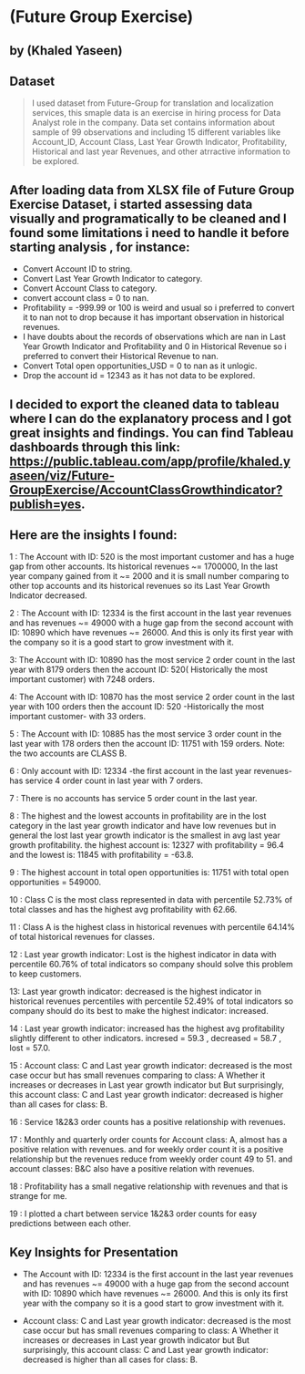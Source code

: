 # (Future Group Exercise)
## by (Khaled Yaseen)


## Dataset

> I used dataset from Future-Group for translation and localization services, this smaple data is an exercise in hiring process for Data Analyst role in the company. 
Data set contains information about sample of 99 observations and including 15 different variables like Account_ID, Account Class, Last Year Growth Indicator, Profitability, Historical and last year Revenues, and other atrractive information to be explored.


## After loading data from XLSX file of Future Group Exercise Dataset, i started assessing data visually and programatically to be cleaned and I found some limitations i need to handle it before starting analysis , for instance: 

- Convert Account ID to string.
- Convert Last Year Growth Indicator to category.
- Convert Account Class to category.
- convert account class = 0 to nan.
- Profitability = -999.99 or 100 is weird and usual so i preferred to convert it to nan not to drop because it has important observation in historical revenues.
- I have doubts about the records of observations which are nan in Last Year Growth Indicator and Profitability and 0 in Historical Revenue so i preferred to convert their Historical Revenue to nan.
- Convert Total open opportunities_USD = 0  to nan as it unlogic.
- Drop the account id = 12343 as it has not data to be explored.


## I decided to export the cleaned data to tableau where I can do the explanatory process and I got great insights and findings. You can find Tableau dashboards through this link: https://public.tableau.com/app/profile/khaled.yaseen/viz/Future-GroupExercise/AccountClassGrowthindicator?publish=yes. 
## Here are the insights I found:

 1 : The Account with ID: 520 is the most important customer and has a huge gap from other accounts. Its historical revenues ~= 1700000, In the last year company gained from it ~= 2000 and it is small number comparing to other top accounts and its historical revenues so its Last Year Growth Indicator decreased.

 2 : The Account with ID: 12334 is the first account in the last year revenues and has revenues ~= 49000 with a huge gap from the second account with ID: 10890 which have revenues ~= 26000. And this is only its first year with the company so it is a good start to grow investment with it.

 3: The Account with ID: 10890 has the most service 2 order count in the last year with 8179 orders then the account ID: 520( Historically the most important customer) with 7248 orders.

 4: The Account with ID: 10870 has the most service 2 order count in the last year with 100 orders then the account ID: 520 -Historically the most important customer- with 33 orders. 
 
 5 : The Account with ID: 10885 has the most service 3 order count in the last year with 178 orders then the account ID: 11751 with 159 orders. Note: the two accounts are CLASS B.

 6 : Only account with ID: 12334 -the first account in the last year revenues- has service 4 order count in last year with 7 orders.

 7 : There is no accounts has service 5 order count in the last year.

 8 : The highest and the lowest accounts in profitability are in the lost category in the last year growth indicator and have low revenues but in general the lost last year growth indicator is the smallest in avg last year growth profitability. the highest account is: 12327 with profitability = 96.4 and the lowest is: 11845 with profitability = -63.8.

 9 : The highest account in total open opportunities is: 11751 with total open opportunities = 549000.

 10 : Class C is the most class represented in data with percentile 52.73% of total classes and has the highest avg profitability with 62.66. 

 11 :  Class A is the highest class in historical revenues with percentile 64.14% of total historical revenues for classes.

 12 : Last year growth indicator: Lost is the highest indicator in data with percentile 60.76% of total indicators so company should solve this problem to keep customers.

 13: Last year growth indicator: decreased is the highest indicator in historical revenues percentiles with percentile 52.49% of total indicators so company should do its best to make the highest indicator: increased.

 14 : Last year growth indicator: increased has the highest avg profitability slightly different to other indicators. incresed = 59.3 , decreased = 58.7 , lost = 57.0.

 15 : Account class: C and Last year growth indicator: decreased is the most case occur but has small revenues comparing to class: A Whether it increases or decreases in Last year growth indicator but But surprisingly, this account class: C and Last year growth indicator: decreased is higher than all cases for class: B.

 16 : Service 1&2&3 order counts has a positive relationship with revenues.

 17 : Monthly and quarterly order counts for Account class: A,  almost has a positive relation with revenues. and for weekly order count it is a positive relationship but the revenues reduce from weekly order count 49 to 51. and account classes: B&C also have a positive relation with revenues.

 18 : Profitability has a small negative relationship with revenues and that is strange for me.

 19 : I plotted a chart between service 1&2&3 order counts for easy predictions between each other.

 
## Key Insights for Presentation

 - The Account with ID: 12334 is the first account in the last year revenues and has revenues ~= 49000 with a huge gap from the second account with ID: 10890 which have revenues ~= 26000. And this is only its first year with the company so it is a good start to grow investment with it.

 - Account class: C and Last year growth indicator: decreased is the most case occur but has small revenues comparing to class: A Whether it increases or decreases in Last year growth indicator but But surprisingly, this account class: C and Last year growth indicator: decreased is higher than all cases for class: B.
